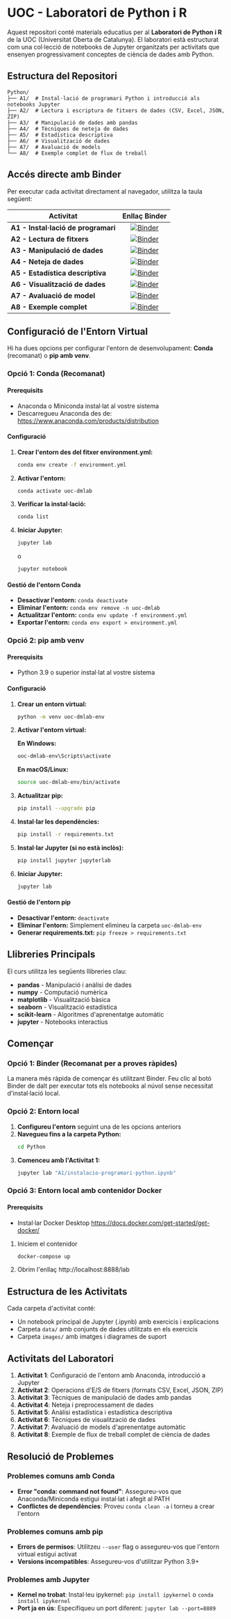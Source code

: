 # UOC - Laboratori de Python i R

Aquest repositori conté materials educatius per al **Laboratori de Python i R** de la UOC (Universitat Oberta de Catalunya). El laboratori està estructurat com una col·lecció de notebooks de Jupyter organitzats per activitats que ensenyen progressivament conceptes de ciència de dades amb Python.

## Estructura del Repositori

```
Python/
├── A1/  # Instal·lació de programari Python i introducció als notebooks Jupyter
├── A2/  # Lectura i escriptura de fitxers de dades (CSV, Excel, JSON, ZIP)
├── A3/  # Manipulació de dades amb pandas
├── A4/  # Tècniques de neteja de dades
├── A5/  # Estadística descriptiva
├── A6/  # Visualització de dades
├── A7/  # Avaluació de models
└── A8/  # Exemple complet de flux de treball
```

## Accés directe amb Binder

Per executar cada activitat directament al navegador, utilitza la taula següent:

| Activitat                        | Enllaç Binder |
|----------------------------------|:-------------:|
| **A1 - Instal·lació de programari**    | [![Binder](https://mybinder.org/badge_logo.svg)](https://mybinder.org/v2/gl/UOC%2Feimt%2Fdatascience%2FLAB%2Fpython-cat/HEAD?urlpath=%2Fdoc%2Ftree%2FPython%2FA1%2Finstalacio-programari-python.ipynb) |
| **A2 - Lectura de fitxers**        | [![Binder](https://mybinder.org/badge_logo.svg)](https://mybinder.org/v2/gl/UOC%2Feimt%2Fdatascience%2FLAB%2Fpython-cat/HEAD?urlpath=%2Fdoc%2Ftree%2FPython%2FA2%2Flectura-fitxers-dades.ipynb) |
| **A3 - Manipulació de dades**      | [![Binder](https://mybinder.org/badge_logo.svg)](https://mybinder.org/v2/gl/UOC%2Feimt%2Fdatascience%2FLAB%2Fpython-cat/HEAD?urlpath=%2Fdoc%2Ftree%2FPython%2FA3%2Fmanipulacio-dades.ipynb) |
| **A4 - Neteja de dades**           | [![Binder](https://mybinder.org/badge_logo.svg)](https://mybinder.org/v2/gl/UOC%2Feimt%2Fdatascience%2FLAB%2Fpython-cat/HEAD?urlpath=%2Fdoc%2Ftree%2FPython%2FA4%2Fneteja-dades.ipynb) |
| **A5 - Estadística descriptiva**   | [![Binder](https://mybinder.org/badge_logo.svg)](https://mybinder.org/v2/gl/UOC%2Feimt%2Fdatascience%2FLAB%2Fpython-cat/HEAD?urlpath=%2Fdoc%2Ftree%2FPython%2FA5%2Festadistica-descriptiva.ipynb) |
| **A6 - Visualització de dades**    | [![Binder](https://mybinder.org/badge_logo.svg)](https://mybinder.org/v2/gl/UOC%2Feimt%2Fdatascience%2FLAB%2Fpython-cat/HEAD?urlpath=%2Fdoc%2Ftree%2FPython%2FA6%2Fvisualitzacio-dades.ipynb) |
| **A7 - Avaluació de model**        | [![Binder](https://mybinder.org/badge_logo.svg)](https://mybinder.org/v2/gl/UOC%2Feimt%2Fdatascience%2FLAB%2Fpython-cat/HEAD?urlpath=%2Fdoc%2Ftree%2FPython%2FA7%2Favaluacio-model.ipynb) |
| **A8 - Exemple complet**           | [![Binder](https://mybinder.org/badge_logo.svg)](https://mybinder.org/v2/gl/UOC%2Feimt%2Fdatascience%2FLAB%2Fpython-cat/HEAD?urlpath=%2Fdoc%2Ftree%2FPython%2FA8%2Fexemple-complet.ipynb) |

## Configuració de l'Entorn Virtual

Hi ha dues opcions per configurar l'entorn de desenvolupament: **Conda** (recomanat) o **pip amb venv**.

### Opció 1: Conda (Recomanat)

#### Prerequisits
- Anaconda o Miniconda instal·lat al vostre sistema
- Descarregueu Anaconda des de: https://www.anaconda.com/products/distribution

#### Configuració
1. **Crear l'entorn des del fitxer environment.yml:**
   ```bash
   conda env create -f environment.yml
   ```

2. **Activar l'entorn:**
   ```bash
   conda activate uoc-dmlab
   ```

3. **Verificar la instal·lació:**
   ```bash
   conda list
   ```

4. **Iniciar Jupyter:**
   ```bash
   jupyter lab
   ```
   o
   ```bash
   jupyter notebook
   ```

#### Gestió de l'entorn Conda
- **Desactivar l'entorn:** `conda deactivate`
- **Eliminar l'entorn:** `conda env remove -n uoc-dmlab`
- **Actualitzar l'entorn:** `conda env update -f environment.yml`
- **Exportar l'entorn:** `conda env export > environment.yml`

### Opció 2: pip amb venv

#### Prerequisits
- Python 3.9 o superior instal·lat al vostre sistema

#### Configuració
1. **Crear un entorn virtual:**
   ```bash
   python -m venv uoc-dmlab-env
   ```

2. **Activar l'entorn virtual:**
   
   **En Windows:**
   ```bash
   uoc-dmlab-env\Scripts\activate
   ```
   
   **En macOS/Linux:**
   ```bash
   source uoc-dmlab-env/bin/activate
   ```

3. **Actualitzar pip:**
   ```bash
   pip install --upgrade pip
   ```

4. **Instal·lar les dependències:**
   ```bash
   pip install -r requirements.txt
   ```

5. **Instal·lar Jupyter (si no està inclòs):**
   ```bash
   pip install jupyter jupyterlab
   ```

6. **Iniciar Jupyter:**
   ```bash
   jupyter lab
   ```

#### Gestió de l'entorn pip
- **Desactivar l'entorn:** `deactivate`
- **Eliminar l'entorn:** Simplement elimineu la carpeta `uoc-dmlab-env`
- **Generar requirements.txt:** `pip freeze > requirements.txt`

## Llibreries Principals

El curs utilitza les següents llibreries clau:

- **pandas** - Manipulació i anàlisi de dades
- **numpy** - Computació numèrica
- **matplotlib** - Visualització bàsica
- **seaborn** - Visualització estadística
- **scikit-learn** - Algoritmes d'aprenentatge automàtic
- **jupyter** - Notebooks interactius

## Començar

### Opció 1: Binder (Recomanat per a proves ràpides)
La manera més ràpida de començar és utilitzant Binder. Feu clic al botó Binder de dalt per executar tots els notebooks al núvol sense necessitat d'instal·lació local.

### Opció 2: Entorn local
1. **Configureu l'entorn** seguint una de les opcions anteriors
2. **Navegueu fins a la carpeta Python:**
   ```bash
   cd Python
   ```
3. **Comenceu amb l'Activitat 1:**
   ```bash
   jupyter lab "A1/instalacio-programari-python.ipynb"
   ```

### Opció 3: Entorn local amb contenidor Docker
#### Prerequisits
- Instal·lar Docker Desktop https://docs.docker.com/get-started/get-docker/

1. Iniciem el contenidor
   ```bash
   docker-compose up
   ```
2. Obrim l'enllaç http://localhost:8888/lab

## Estructura de les Activitats

Cada carpeta d'activitat conté:
- Un notebook principal de Jupyter (.ipynb) amb exercicis i explicacions
- Carpeta `data/` amb conjunts de dades utilitzats en els exercicis
- Carpeta `images/` amb imatges i diagrames de suport

## Activitats del Laboratori

1. **Activitat 1**: Configuració de l'entorn amb Anaconda, introducció a Jupyter
2. **Activitat 2**: Operacions d'E/S de fitxers (formats CSV, Excel, JSON, ZIP)
3. **Activitat 3**: Tècniques de manipulació de dades amb pandas
4. **Activitat 4**: Neteja i preprocessament de dades
5. **Activitat 5**: Anàlisi estadística i estadística descriptiva
6. **Activitat 6**: Tècniques de visualització de dades
7. **Activitat 7**: Avaluació de models d'aprenentatge automàtic
8. **Activitat 8**: Exemple de flux de treball complet de ciència de dades

## Resolució de Problemes

### Problemes comuns amb Conda
- **Error "conda: command not found"**: Assegureu-vos que Anaconda/Miniconda estigui instal·lat i afegit al PATH
- **Conflictes de dependències**: Proveu `conda clean -a` i torneu a crear l'entorn

### Problemes comuns amb pip
- **Errors de permisos**: Utilitzeu `--user` flag o assegureu-vos que l'entorn virtual estigui activat
- **Versions incompatibles**: Assegureu-vos d'utilitzar Python 3.9+

### Problemes amb Jupyter
- **Kernel no trobat**: Instal·leu ipykernel: `pip install ipykernel` o `conda install ipykernel`
- **Port ja en ús**: Especifiqueu un port diferent: `jupyter lab --port=8889`
